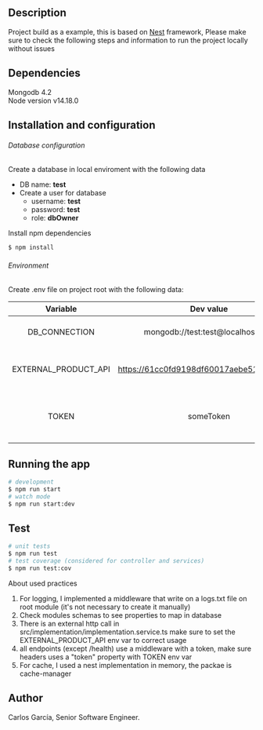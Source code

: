 ## Description

Project build as a example, this is based on [Nest](https://github.com/nestjs/nest) framework, 
Please make sure to check the following steps and information to run the project locally without issues 

## Dependencies
Mongodb 4.2 \
Node version v14.18.0

## Installation and configuration

###### Database configuration
Create a database in local enviroment with the following data
* DB name: **test**
* Create a user for database
  * username: **test**
  * password: **test**
  * role: **dbOwner**            

Install npm dependencies 
```bash
$ npm install
```
###### Environment
Create .env file on project root with the following data:

| Variable | Dev value | Description
| :---: | :---: | :---: |
| DB_CONNECTION | mongodb://test:test@localhost/test | Mongodb string connection |
| EXTERNAL_PRODUCT_API | https://61cc0fd9198df60017aebe51.mockapi.io | External api to get product mock data |
| TOKEN | someToken | Token to check on headers requests to api usage |

## Running the app
```bash
# development
$ npm run start
# watch mode
$ npm run start:dev
```

## Test
```bash
# unit tests
$ npm run test
# test coverage (considered for controller and services)
$ npm run test:cov
```

About used practices
1. For logging, I implemented a middleware that write on a logs.txt file on root module (it's not necessary to create it manually)
2. Check modules schemas to see properties to map in database
3. There is an external http call in src/implementation/implementation.service.ts make sure to set the EXTERNAL_PRODUCT_API env var to correct usage
4. all endpoints (except /health) use a middleware with a token, make sure headers uses a "token" property with TOKEN env var
5. For cache, I used a nest implementation in memory, the packae is cache-manager

## Author
Carlos García, Senior Software Engineer.  
